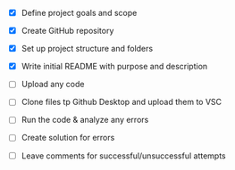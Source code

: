 - [x] Define project goals and scope

- [x] Create GitHub repository

- [x] Set up project structure and folders

- [x] Write initial README with purpose and description

- [ ] Upload any code

- [ ] Clone files tp Github Desktop and upload them to VSC

- [ ] Run the code & analyze any errors

- [ ] Create solution for errors

- [ ] Leave comments for successful/unsuccessful attempts

